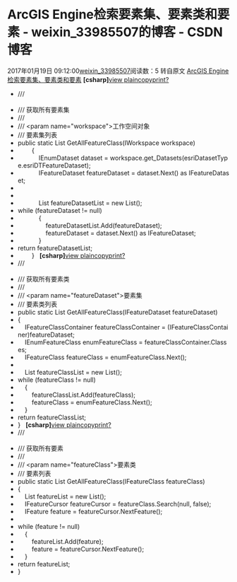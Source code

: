 # ArcGIS Engine检索要素集、要素类和要素 - weixin_33985507的博客 - CSDN博客
2017年01月19日 09:12:00[weixin_33985507](https://me.csdn.net/weixin_33985507)阅读数：5
转自原文 [ArcGIS Engine检索要素集、要素类和要素](http://blog.csdn.net/u011170962/article/details/38561625)
**[csharp]**[view plain](http://blog.csdn.net/u011170962/article/details/38561625#)[copy](http://blog.csdn.net/u011170962/article/details/38561625#)[print](http://blog.csdn.net/u011170962/article/details/38561625#)[?](http://blog.csdn.net/u011170962/article/details/38561625#)
- /// <summary>  
- /// 获取所有要素集  
- /// </summary>  
- /// <param name="workspace">工作空间对象</param>  
- /// <returns>要素集列表</returns>  
- public static List<IFeatureDataset> GetAllFeatureClass(IWorkspace workspace)  
-         {  
-             IEnumDataset dataset = workspace.get_Datasets(esriDatasetType.esriDTFeatureDataset);  
-             IFeatureDataset featureDataset = dataset.Next() as IFeatureDataset;  
- 
- 
-             List<IFeatureDataset> featureDatasetList = new List<IFeatureDataset>();  
- while (featureDataset != null)  
-             {  
-                 featureDatasetList.Add(featureDataset);  
-                 featureDataset = dataset.Next() as IFeatureDataset;  
-             }  
- return featureDatasetList;  
-         }  
**[csharp]**[view plain](http://blog.csdn.net/u011170962/article/details/38561625#)[copy](http://blog.csdn.net/u011170962/article/details/38561625#)[print](http://blog.csdn.net/u011170962/article/details/38561625#)[?](http://blog.csdn.net/u011170962/article/details/38561625#)
- /// <summary>  
- /// 获取所有要素类  
- /// </summary>  
- /// <param name="featureDataset">要素集</param>  
- /// <returns>要素类列表</returns>  
- public static List<IFeatureClass> GetAllFeatureClass(IFeatureDataset featureDataset)  
- {  
-     IFeatureClassContainer featureClassContainer = (IFeatureClassContainer)featureDataset;  
-     IEnumFeatureClass enumFeatureClass = featureClassContainer.Classes;  
-     IFeatureClass featureClass = enumFeatureClass.Next();  
- 
-     List<IFeatureClass> featureClassList = new List<IFeatureClass>();  
- while (featureClass != null)  
-     {  
-         featureClassList.Add(featureClass);  
-         featureClass = enumFeatureClass.Next();  
-     }  
- return featureClassList;  
- }  
**[csharp]**[view plain](http://blog.csdn.net/u011170962/article/details/38561625#)[copy](http://blog.csdn.net/u011170962/article/details/38561625#)[print](http://blog.csdn.net/u011170962/article/details/38561625#)[?](http://blog.csdn.net/u011170962/article/details/38561625#)
- /// <summary>  
- /// 获取所有要素  
- /// </summary>  
- /// <param name="featureClass">要素类</param>  
- /// <returns>要素列表</returns>  
- public static List<IFeature> GetAllFeatureClass(IFeatureClass featureClass)  
- {  
-     List<IFeature> featureList = new List<IFeature>();  
-     IFeatureCursor featureCursor = featureClass.Search(null, false);  
-     IFeature feature = featureCursor.NextFeature();  
- 
- while (feature != null)  
-     {  
-         featureList.Add(feature);  
-         feature = featureCursor.NextFeature();  
-     }  
- return featureList;  
- } 
